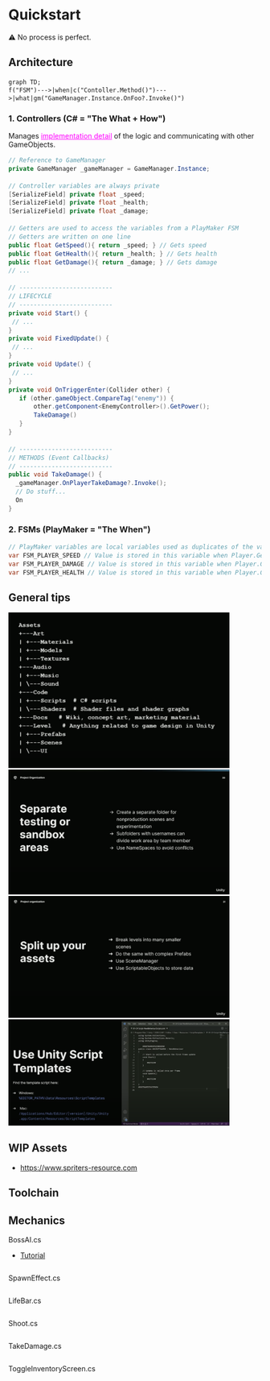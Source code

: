 # Quickstart

:warning: No process is perfect.

## Architecture
```mermaid
graph TD;
f("FSM")--->|when|c("Contoller.Method()")--->|what|gm("GameManager.Instance.OnFoo?.Invoke()")
```

### 1. Controllers (C# = "The What + How")
Manages <u style="color: magenta;">implementation detail</u> of the logic and communicating with other GameObjects.
```cs
// Reference to GameManager
private GameManager _gameManager = GameManager.Instance;

// Controller variables are always private
[SerializeField] private float _speed;
[SerializeField] private float _health;
[SerializeField] private float _damage;

// Getters are used to access the variables from a PlayMaker FSM
// Getters are written on one line
public float GetSpeed(){ return _speed; } // Gets speed
public float GetHealth(){ return _health; } // Gets health
public float GetDamage(){ return _damage; } // Gets damage
// ...

// --------------------------
// LIFECYCLE
// --------------------------
private void Start() {
 // ...
}
private void FixedUpdate() {
 // ...
}
private void Update() {
 // ...
}
private void OnTriggerEnter(Collider other) {
   if (other.gameObject.CompareTag("enemy")) {
       other.getComponent<EnemyController>().GetPower();
       TakeDamage()
   }
}

// --------------------------
// METHODS (Event Callbacks)
// --------------------------
public void TakeDamage() {
  _gameManager.OnPlayerTakeDamage?.Invoke();
  // Do stuff...
  On
}

```

### 2. FSMs (PlayMaker = "The When")
```cs
// PlayMaker variables are local variables used as duplicates of the variables in the Controller
var FSM_PLAYER_SPEED // Value is stored in this variable when Player.GetSpeed() is Invoked
var FSM_PLAYER_DAMAGE // Value is stored in this variable when Player.GetDamage() is Invoked
var FSM_PLAYER_HEALTH // Value is stored in this variable when Player.GetHealth() is Invoked
```


## General tips
<img src="dir.png" width="440" />
<img src="01.png" width="440" />
<img src="02.png" width="440" />
<img src="03.png" width="440" />

## WIP Assets
+ https://www.spriters-resource.com

## Toolchain


## Mechanics
BossAI.cs
+ [Tutorial](https://www.youtube.com/watch?v=X7VwAGvAOIw)
```cs

```

SpawnEffect.cs
```cs

```

LifeBar.cs
```cs

```

Shoot.cs
```cs

```

TakeDamage.cs
```cs

```

ToggleInventoryScreen.cs
```cs

```
